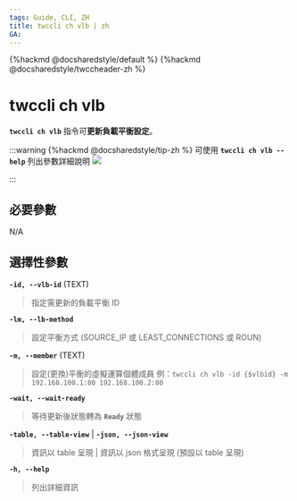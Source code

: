 ```yaml
---
tags: Guide, CLI, ZH
title: twccli ch vlb | zh
GA:
---
```


{%hackmd @docsharedstyle/default %}
{%hackmd @docsharedstyle/twccheader-zh %}

# twccli ch vlb

**`twccli ch vlb`** 指令可**更新負載平衡設定**。

:::warning
{%hackmd @docsharedstyle/tip-zh %}
可使用 **`twccli ch vlb --help`** 列出參數詳細說明
![](https://cos.twcc.ai/SYS-MANUAL/uploads/upload_5ab333c63d9d22fb6e0ee8c39186ac56.png)

:::


## 必要參數

N/A


## 選擇性參數

**`-id, --vlb-id`** (TEXT)
> 指定需更新的負載平衡 ID

**`-lm, --lb-method`**
> 設定平衡方式 (SOURCE_IP 或 LEAST_CONNECTIONS 或 ROUN)

**`-m, --member`** (TEXT)
> 設定(更換)平衡的虛擬運算個體成員
> 例：`twccli ch vlb -id {$vlbid} -m 192.168.100.1:80 192.168.100.2:80`

**`-wait, --wait-ready`**
> 等待更新後狀態轉為 **`Ready`** 狀態

**`-table, --table-view`** | **`-json, --json-view`**
> 資訊以 table 呈現 | 資訊以 json 格式呈現 (預設以 table 呈現)

**`-h, --help`**
> 列出詳細資訊